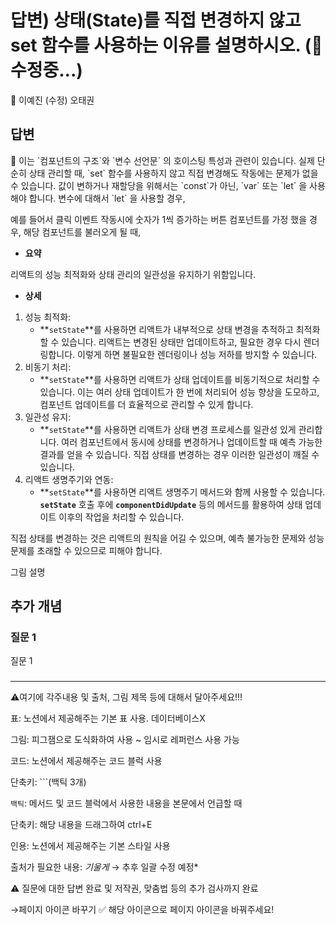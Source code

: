# 답변) 상태(State)를 직접 변경하지 않고 set 함수를 사용하는 이유를 설명하시오. (🔨수정중…)

<aside>
💫 이예진
(수정) 오태권

</aside>

## 답변

<aside>
📌 이는 `컴포넌트의 구조`와 `변수 선언문` 의 호이스팅 특성과 관련이 있습니다.
실제 단순히 상태 관리할 때, `set` 함수를 사용하지 않고 직접 변경해도 작동에는 문제가 없을 수 있습니다. 
값이 변하거나 재할당을 위해서는 `const`가 아닌, `var` 또는 `let` 을 사용해야 합니다. 변수에 대해서 `let` 을 사용할 경우, 

예를 들어서 클릭 이벤트 작동시에 숫자가 1씩 증가하는 버튼 컴포넌트를 가정 했을 경우, 해당 컴포넌트를 불러오게 될 때,

</aside>

- **요약**

리액트의 성능 최적화와 상태 관리의 일관성을 유지하기 위함입니다.

- **상세**
1. 성능 최적화:
    - **`setState`**를 사용하면 리액트가 내부적으로 상태 변경을 추적하고 최적화할 수 있습니다. 리액트는 변경된 상태만 업데이트하고, 필요한 경우 다시 렌더링합니다. 이렇게 하면 불필요한 렌더링이나 성능 저하를 방지할 수 있습니다.
2. 비동기 처리:
    - **`setState`**를 사용하면 리액트가 상태 업데이트를 비동기적으로 처리할 수 있습니다. 이는 여러 상태 업데이트가 한 번에 처리되어 성능 향상을 도모하고, 컴포넌트 업데이트를 더 효율적으로 관리할 수 있게 합니다.
3. 일관성 유지:
    - **`setState`**를 사용하면 리액트가 상태 변경 프로세스를 일관성 있게 관리합니다. 여러 컴포넌트에서 동시에 상태를 변경하거나 업데이트할 때 예측 가능한 결과를 얻을 수 있습니다. 직접 상태를 변경하는 경우 이러한 일관성이 깨질 수 있습니다.
4. 리액트 생명주기와 연동:
    - **`setState`**를 사용하면 리액트 생명주기 메서드와 함께 사용할 수 있습니다. **`setState`** 호출 후에 **`componentDidUpdate`** 등의 메서드를 활용하여 상태 업데이트 이후의 작업을 처리할 수 있습니다.

직접 상태를 변경하는 것은 리액트의 원칙을 어길 수 있으며, 예측 불가능한 문제와 성능 문제를 초래할 수 있으므로 피해야 합니다.

그림 설명

## 추가 개념

### 질문 1

질문 1

### 

---

⚠️여기에 각주내용 및 출처, 그림 제목 등에 대해서 달아주세요!!!

표: 노션에서 제공해주는 기본 표 사용. 데이터베이스X

그림: 피그잼으로 도식화하여 사용 ~ 임시로 레퍼런스 사용 가능

코드: 노션에서 제공해주는 코드 블럭 사용 

단축키: ```(백틱 3개)

`백틱`: 메서드 및 코드 블럭에서 사용한 내용을 본문에서 언급할 때 

단축키: 해당 내용을 드래그하여 ctrl+E

인용: 노션에서 제공해주는 기본 스타일 사용

출처가 필요한 내용: *기울게* → 추후 일괄 수정 예정*

⚠️ 질문에 대한 답변 완료 및 저작권, 맞춤법 등의 추가 검사까지 완료

→페이지 아이콘 바꾸기 ✅ 해당 아이콘으로 페이지 아이콘을 바꿔주세요!